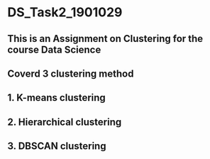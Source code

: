 # DS_Task2_1901029
## This is an Assignment on Clustering for the course Data Science 
## Coverd 3 clustering method 
## 1. K-means clustering
## 2. Hierarchical clustering
## 3. DBSCAN clustering
